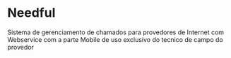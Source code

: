 # Needful
Sistema de gerenciamento de chamados para provedores de Internet com Webservice com a parte Mobile de uso exclusivo do tecnico de campo do provedor  

